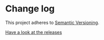 # Change log

This project adheres to [Semantic Versioning](http://semver.org/).

[Have a look at the releases](https://github.com/barrenechea/react-custom-scrollbars-4/releases)
